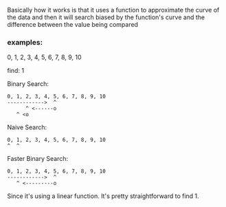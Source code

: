 Basically how it works is that it uses a function to approximate the curve of the data and then it will search biased by the function's curve and the difference between the value being compared

### examples:

0, 1, 2, 3, 4, 5, 6, 7, 8, 9, 10

find: 1

Binary Search:
```
0, 1, 2, 3, 4, 5, 6, 7, 8, 9, 10
------------>  ^
      ^ <------o
   ^ <o
```
Naive Search:
```
0, 1, 2, 3, 4, 5, 6, 7, 8, 9, 10
^  ^
```
Faster Binary Search:
```
0, 1, 2, 3, 4, 5, 6, 7, 8, 9, 10
------------>  ^
   ^ <---------o
```

Since it's using a linear function. It's pretty straightforward to find 1. 